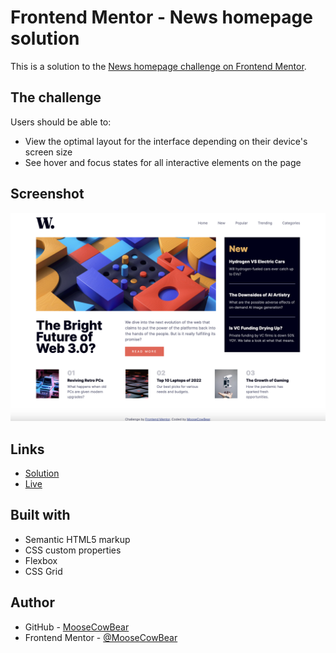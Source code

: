 # Frontend Mentor - News homepage solution

This is a solution to the [News homepage challenge on Frontend Mentor](https://www.frontendmentor.io/challenges/news-homepage-H6SWTa1MFl).

## The challenge

Users should be able to:

- View the optimal layout for the interface depending on their device's screen size
- See hover and focus states for all interactive elements on the page

## Screenshot

![alt text](screenshots/desktop.png "news homepage desktop")

## Links

- [Solution](https://github.com/MooseCowBear/frontend-mentor-news-homepage)
- [Live](https://moosecowbear.github.io/frontend-mentor-news-homepage/)

## Built with

- Semantic HTML5 markup
- CSS custom properties
- Flexbox
- CSS Grid

## Author

- GitHub - [MooseCowBear](https://github.com/MooseCowBear)
- Frontend Mentor - [@MooseCowBear](https://www.frontendmentor.io/profile/MooseCowBear)